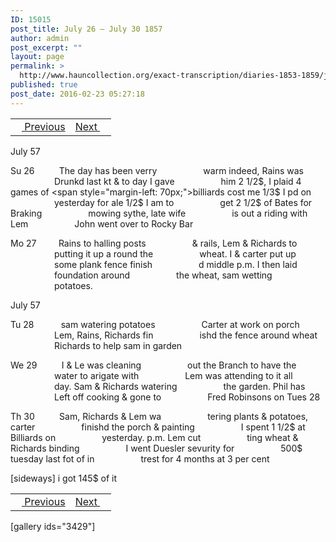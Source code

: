 ```yaml
---
ID: 15015
post_title: July 26 – July 30 1857
author: admin
post_excerpt: ""
layout: page
permalink: >
  http://www.hauncollection.org/exact-transcription/diaries-1853-1859/july-26-july-30-1857/
published: true
post_date: 2016-02-23 05:27:18
---
```

<table style="width: 100%;" align="center">
<tbody>
<tr>
<td><a href="http://www.hauncollection.org/version-2/diaries-1853-1859/july-22-july-25-1857/"><img src="https://lh3.googleusercontent.com/-EFJpxxNiPNw/VqgtWBCZrMI/AAAAAAAAAFU/WfY4lPFWWkg/s800-Ic42/Soeb-Plain-Arrows-8-10px.png" alt="" width="10" height="10" /> Previous</a></td>
<td style="text-align: right;"><a href="http://www.hauncollection.org/version-2/diaries-1853-1859/july-31-august-3-1857/">Next <img src="https://lh3.googleusercontent.com/-67k0cYlpXHw/VqgtWKz1MXI/AAAAAAAAAFU/k9PW_Piyurk/s800-Ic42/Soeb-Plain-Arrows-5-10px.png" alt="" width="10" height="10" /></a></td>
</tr>
</tbody>
</table>
July 57

Su 26          The day has been verry
<span style="margin-left: 70px;">warm indeed, Rains was
<span style="margin-left: 70px;">Drunkd last kt &amp; to day I gave
<span style="margin-left: 70px;">him 2 1/2$, I plaid 4 games of
<span style="margin-left: 70px;">billiards cost me 1/3$ I pd on
<span style="margin-left: 70px;">yesterday for ale 1/2$ I am to
<span style="margin-left: 70px;">get 2 1/2$ of Bates for Braking
<span style="margin-left: 70px;">mowing sythe, late wife
<span style="margin-left: 70px;">is out a riding with Lem
<span style="margin-left: 70px;">John went over to Rocky Bar</span></span></span></span></span></span></span></span></span>

Mo 27         Rains to halling posts
<span style="margin-left: 70px;">&amp; rails, Lem &amp; Richards to
<span style="margin-left: 70px;">putting it up a round the
<span style="margin-left: 70px;">wheat. I &amp; carter put up
<span style="margin-left: 70px;">some plank fence finish
<span style="margin-left: 70px;">d middle p.m. I then laid
<span style="margin-left: 70px;">foundation around
<span style="margin-left: 70px;">the wheat, sam wetting
<span style="margin-left: 70px;">potatoes.</span></span></span></span></span></span></span></span>

July 57

Tu 28           sam watering potatoes
<span style="margin-left: 70px;">Carter at work on porch
<span style="margin-left: 70px;">Lem, Rains, Richards fin
<span style="margin-left: 70px;">ishd the fence around wheat
<span style="margin-left: 70px;">Richards to help sam in garden</span></span></span></span>

We 29          I &amp; Le was cleaning
<span style="margin-left: 70px;">out the Branch to have the
<span style="margin-left: 70px;">water to arigate with
<span style="margin-left: 70px;">Lem was attending to it all
<span style="margin-left: 70px;">day. Sam &amp; Richards watering
<span style="margin-left: 70px;">the garden. Phil has
<span style="margin-left: 70px;">Left off cooking &amp; gone to
<span style="margin-left: 70px;">Fred Robinsons on Tues 28</span></span></span></span></span></span></span>

Th 30          Sam, Richards &amp; Lem wa
<span style="margin-left: 70px;">tering plants &amp; potatoes, carter
<span style="margin-left: 70px;">finishd the porch &amp; painting
<span style="margin-left: 70px;">I spent 1 1/2$ at Billiards on
<span style="margin-left: 70px;">yesterday. p.m. Lem cut
<span style="margin-left: 70px;">ting wheat &amp; Richards binding
<span style="margin-left: 70px;">I went Duesler sevurity for
<span style="margin-left: 70px;">500$ tuesday last fot of in
<span style="margin-left: 70px;">trest for 4 months at 3 per cent</span></span></span></span></span></span></span></span>

[sideways]
i got 145$ of it
<table style="width: 100%;" align="center">
<tbody>
<tr>
<td><a href="http://www.hauncollection.org/version-2/diaries-1853-1859/july-22-july-25-1857/"><img src="https://lh3.googleusercontent.com/-EFJpxxNiPNw/VqgtWBCZrMI/AAAAAAAAAFU/WfY4lPFWWkg/s800-Ic42/Soeb-Plain-Arrows-8-10px.png" alt="" width="10" height="10" /> Previous</a></td>
<td style="text-align: right;"><a href="http://www.hauncollection.org/version-2/diaries-1853-1859/july-31-august-3-1857/">Next <img src="https://lh3.googleusercontent.com/-67k0cYlpXHw/VqgtWKz1MXI/AAAAAAAAAFU/k9PW_Piyurk/s800-Ic42/Soeb-Plain-Arrows-5-10px.png" alt="" width="10" height="10" /></a></td>
</tr>
</tbody>
</table>
[gallery ids="3429"]